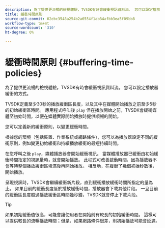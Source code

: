 ```yaml
---
description: 為了提供更流暢的檢視體驗，TVSDK有時會緩衝視訊資料流。 您可以設定播放器緩衝的方式。
title: 緩衝時間原則
source-git-commit: 02ebc3548a254b2a6554f1ab34afbb3ea5f09bb8
workflow-type: tm+mt
source-wordcount: '310'
ht-degree: 0%

---
```


# 緩衝時間原則 {#buffering-time-policies}

為了提供更流暢的檢視體驗，TVSDK有時會緩衝視訊資料流。 您可以設定播放器緩衝的方式。

TVSDK定義至少30秒的播放緩衝區長度，以及其中在媒體開始播放之前至少5秒的初始緩衝區時間。 應用程式呼叫後 `play` 但在播放開始之前，TVSDK會緩衝媒體至初始時間，以便在媒體實際開始播放時提供順暢的開始。

您可以定義新的緩衝原則，以變更緩衝時間。

<!--<a id="section_F6EEE15600814A70A57CCBACE20D68BD"></a>-->

根據您的環境（包括裝置、作業系統或網路條件），您可以為播放器設定不同的緩衝原則，例如變更初始緩衝和持續播放緩衝的最短持續時間。

在您呼叫之後 `play`，媒體播放器會開始緩衝視訊。 當媒體播放器已緩衝由初始緩衝時間指定的視訊量時，就會開始播放。 此程式可改善啟動時間，因為播放器不會等待整個播放緩衝區填滿後再開始播放。 相反地，在緩衝了幾個初始秒數後，開始播放。

呈現視訊時，TVSDK會繼續緩衝新片段，直到緩衝播放緩衝時間所指定的量為止。 如果目前的緩衝長度低於播放緩衝時間，播放器會下載其他片段。 一旦目前的緩衝區長度超過播放緩衝區時間幾秒鐘，TVSDK就會停止下載片段。

>[!TIP]
>
>如果初始緩衝值很高，可能會讓使用者在開始前有較長的初始緩衝時間。 這樣可以提供較長的流暢播放時間；但是，如果網路條件很差，則初始播放可能會延遲。
